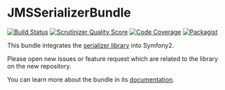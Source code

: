 JMSSerializerBundle
===================


[![Build Status](https://travis-ci.org/schmittjoh/JMSSerializerBundle.png)](https://travis-ci.org/schmittjoh/JMSSerializerBundle)
[![Scrutinizer Quality Score](https://scrutinizer-ci.com/g/schmittjoh/JMSSerializerBundle/badges/quality-score.png)](https://scrutinizer-ci.com/g/schmittjoh/JMSSerializerBundle/)
[![Code Coverage](https://scrutinizer-ci.com/g/schmittjoh/JMSSerializerBundle/badges/coverage.png)](https://scrutinizer-ci.com/g/schmittjoh/JMSSerializerBundle/)
[![Packagist](https://img.shields.io/packagist/v/jms/serializer-bundle.svg)](https://packagist.org/packages/schmittjoh/JMSSerializerBundle)

This bundle integrates the [serializer library](https://github.com/schmittjoh/serializer) into Symfony2.

Please open new issues or feature request which are related to the library on the new repository.

You can learn more about the bundle in its [documentation](http://jmsyst.com/bundles/JMSSerializerBundle).
